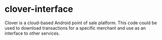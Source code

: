 # clover-interface
Clover is a cloud-based Android point of sale platform. This code could be used to download transactions for a specific merchant and use as an interface to other services. 
